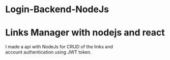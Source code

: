 # Login-Backend-NodeJs

# Links Manager with nodejs and react 

I made a api with NodeJs for CRUD of the links and  
account authentication using JWT token.
